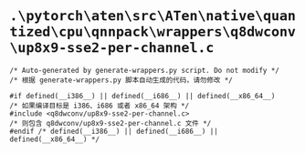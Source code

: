# `.\pytorch\aten\src\ATen\native\quantized\cpu\qnnpack\wrappers\q8dwconv\up8x9-sse2-per-channel.c`

```
/* Auto-generated by generate-wrappers.py script. Do not modify */
/* 根据 generate-wrappers.py 脚本自动生成的代码，请勿修改 */

#if defined(__i386__) || defined(__i686__) || defined(__x86_64__)
/* 如果编译目标是 i386、i686 或者 x86_64 架构 */
#include <q8dwconv/up8x9-sse2-per-channel.c>
/* 则包含 q8dwconv/up8x9-sse2-per-channel.c 文件 */
#endif /* defined(__i386__) || defined(__i686__) || defined(__x86_64__) */
```
